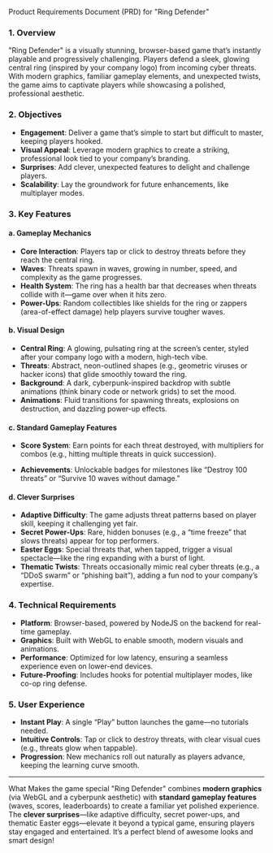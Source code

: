 Product Requirements Document (PRD) for "Ring Defender"

### 1. Overview
"Ring Defender" is a visually stunning, browser-based game that’s instantly playable and progressively challenging. Players defend a sleek, glowing central ring (inspired by your company logo) from incoming cyber threats. With modern graphics, familiar gameplay elements, and unexpected twists, the game aims to captivate players while showcasing a polished, professional aesthetic.

### 2. Objectives
- **Engagement**: Deliver a game that’s simple to start but difficult to master, keeping players hooked.  
- **Visual Appeal**: Leverage modern graphics to create a striking, professional look tied to your company’s branding.  
- **Surprises**: Add clever, unexpected features to delight and challenge players.  
- **Scalability**: Lay the groundwork for future enhancements, like multiplayer modes.

### 3. Key Features

#### a. Gameplay Mechanics
- **Core Interaction**: Players tap or click to destroy threats before they reach the central ring.  
- **Waves**: Threats spawn in waves, growing in number, speed, and complexity as the game progresses.  
- **Health System**: The ring has a health bar that decreases when threats collide with it—game over when it hits zero.  
- **Power-Ups**: Random collectibles like shields for the ring  or zappers (area-of-effect damage) help players survive tougher waves.

#### b. Visual Design
- **Central Ring**: A glowing, pulsating ring at the screen’s center, styled after your company logo with a modern, high-tech vibe.  
- **Threats**: Abstract, neon-outlined shapes (e.g., geometric viruses or hacker icons) that glide smoothly toward the ring.  
- **Background**: A dark, cyberpunk-inspired backdrop with subtle animations (think binary code or network grids) to set the mood.  
- **Animations**: Fluid transitions for spawning threats, explosions on destruction, and dazzling power-up effects.

#### c. Standard Gameplay Features
- **Score System**: Earn points for each threat destroyed, with multipliers for combos (e.g., hitting multiple threats in quick succession).  

- **Achievements**: Unlockable badges for milestones like “Destroy 100 threats” or “Survive 10 waves without damage.”

#### d. Clever Surprises
- **Adaptive Difficulty**: The game adjusts threat patterns based on player skill, keeping it challenging yet fair.  
- **Secret Power-Ups**: Rare, hidden bonuses (e.g., a “time freeze” that slows threats) appear for top performers.  
- **Easter Eggs**: Special threats that, when tapped, trigger a visual spectacle—like the ring expanding with a burst of light.  
- **Thematic Twists**: Threats occasionally mimic real cyber threats (e.g., a “DDoS swarm” or “phishing bait”), adding a fun nod to your company’s expertise.

### 4. Technical Requirements
- **Platform**: Browser-based, powered by NodeJS on the backend for real-time gameplay.  
- **Graphics**: Built with WebGL to enable smooth, modern visuals and animations.  
- **Performance**: Optimized for low latency, ensuring a seamless experience even on lower-end devices.  
- **Future-Proofing**: Includes hooks for potential multiplayer modes, like co-op ring defense.

### 5. User Experience
- **Instant Play**: A single “Play” button launches the game—no tutorials needed.  
- **Intuitive Controls**: Tap or click to destroy threats, with clear visual cues (e.g., threats glow when tappable).  
- **Progression**: New mechanics roll out naturally as players advance, keeping the learning curve smooth.



---

What Makes the game special
"Ring Defender" combines **modern graphics** (via WebGL and a cyberpunk aesthetic) with **standard gameplay features** (waves, scores, leaderboards) to create a familiar yet polished experience. The **clever surprises**—like adaptive difficulty, secret power-ups, and thematic Easter eggs—elevate it beyond a typical game, ensuring players stay engaged and entertained. It’s a perfect blend of awesome looks and smart design!

